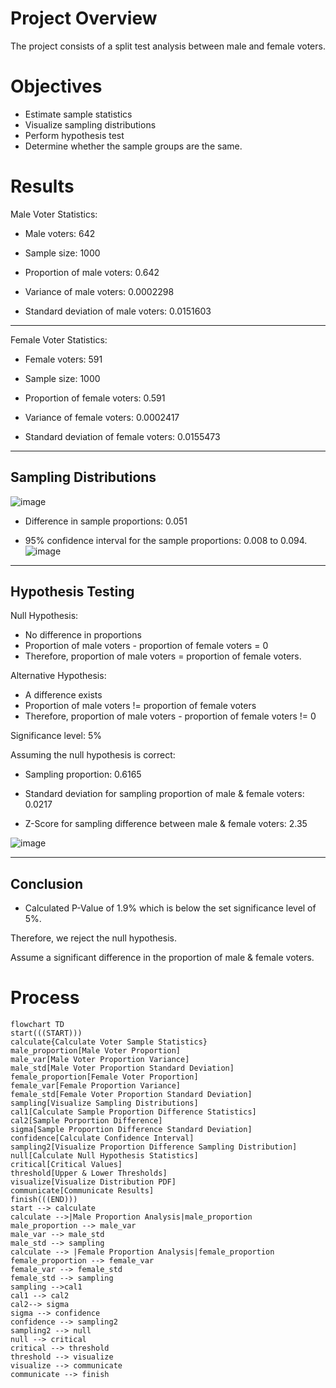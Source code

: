 # Project Overview
The project consists of a split test analysis between male and female voters.

# Objectives
- Estimate sample statistics
- Visualize sampling distributions
- Perform hypothesis test
- Determine whether the sample groups are the same.

# Results
Male Voter Statistics:

- Male voters: 642

- Sample size: 1000

- Proportion of male voters: 0.642

- Variance of male voters: 0.0002298

- Standard deviation of male voters: 0.0151603

---

Female Voter Statistics:

- Female voters: 591

- Sample size: 1000

- Proportion of female voters: 0.591

- Variance of female voters: 0.0002417

- Standard deviation of female voters: 0.0155473

---

## Sampling Distributions
![image](https://github.com/frantzalexander/proportion_testing/assets/128331579/490c7892-5164-403d-bdd4-6df592b4e0b7)


- Difference in sample proportions: 0.051

- 95% confidence interval for the sample proportions: 0.008 to 0.094.
![image](https://github.com/frantzalexander/proportion_testing/assets/128331579/5cedfc3b-cdb2-4811-94e9-75bd68c90de3)


---

## Hypothesis Testing
Null Hypothesis: 

- No difference in proportions
- Proportion of male voters - proportion of female voters = 0
- Therefore, proportion of male voters = proportion of female voters.

Alternative Hypothesis: 

- A difference exists
- Proportion of male voters != proportion of female voters
- Therefore, proportion of male voters - proportion of female voters != 0  

Significance level: 5%

Assuming the null hypothesis is correct:

- Sampling proportion: 0.6165

- Standard deviation for sampling proportion of male & female voters: 0.0217

- Z-Score for sampling difference between male & female voters: 2.35

![image](https://github.com/frantzalexander/proportion_testing/assets/128331579/45699511-3c30-4f89-82e3-b6566019faeb)

---

## Conclusion
- Calculated P-Value of 1.9% which is below the set significance level of 5%.

Therefore, we reject the null hypothesis.

Assume a significant difference in the proportion of male & female voters. 



# Process
```mermaid
flowchart TD 
start(((START)))
calculate{Calculate Voter Sample Statistics}
male_proportion[Male Voter Proportion]
male_var[Male Voter Proportion Variance]
male_std[Male Voter Proportion Standard Deviation]
female_proportion[Female Voter Proportion]
female_var[Female Proportion Variance]
female_std[Female Voter Proportion Standard Deviation]
sampling[Visualize Sampling Distributions]
cal1[Calculate Sample Proportion Difference Statistics]
cal2[Sample Porportion Difference]
sigma[Sample Proportion Difference Standard Deviation]
confidence[Calculate Confidence Interval]
sampling2[Visualize Proportion Difference Sampling Distribution]
null[Calculate Null Hypothesis Statistics]
critical[Critical Values]
threshold[Upper & Lower Thresholds]
visualize[Visualize Distribution PDF]
communicate[Communicate Results]
finish(((END)))
start --> calculate
calculate -->|Male Proportion Analysis|male_proportion
male_proportion --> male_var
male_var --> male_std
male_std --> sampling
calculate --> |Female Proportion Analysis|female_proportion
female_proportion --> female_var
female_var --> female_std
female_std --> sampling
sampling -->cal1
cal1 --> cal2
cal2--> sigma
sigma --> confidence
confidence --> sampling2
sampling2 --> null
null --> critical
critical --> threshold
threshold --> visualize
visualize --> communicate
communicate --> finish

